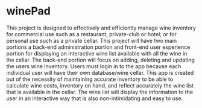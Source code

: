 # winePad

This project is designed to effectively and efficiently manage wine inventory for commercial use such as a restaurant, private-club or hotel; or for personal use such as a private cellar. This project will have two main portions a back-end administration portion and front-end user experience portion for displaying an interactive wine list available with all the wine in the cellar. The back-end portion will focus on adding, deleting and updating the users wine inventory. Users must login in to the app because each individual user will have their own database/wine cellar. This app is created out of the necessity of maintaining accurate inventory to be able to calculate wine costs, inventory on hand, and reflect accurately the wine list that is available in the cellar. The wine list will display the information to the user in an interactive way that is also non-intimidating and easy to use.  
